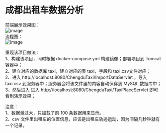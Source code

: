 # 成都出租车数据分析

前端展示效果图：<br>
![image](https://github.com/jelly-lemon/ChengduTaxi/blob/master/images/%E4%BD%8D%E7%BD%AE%E6%A0%87%E6%B3%A8.png)<br>
流程图：<br>
![image](https://github.com/jelly-lemon/ChengduTaxi/blob/master/images/%E6%B5%81%E7%A8%8B%E5%9B%BE.png)<br>

重现该项目做法：
<br>1、构建该项目，同时根据 docker-compose.yml 构建镜像；部署项目到 Tomcat 容器中；
<br>2、建立对应的数据库 taxi，建立对应的表 taxi，字段和 taxi.csv文件对应；
<br>2、进入 http://localhost:8080/ChengduTaxi/ImportDataServlet ，导入 taxi.csv 到服务器中；服务器会将该文件里的内容自动保存到 MySQL 数据库中；
<br>3、然后进入 进入 http://localhost:8080/ChengduTaxi/TaxiPlaceServlet 即可看到演示效果；


注意：
<br>1、数据量过大，只加载了前 100 条数据用来显示。
<br>2、csv 文件里出租车的位置信息，应该是出租车轨迹运动，因为间隔几秒钟就有一个记录。


